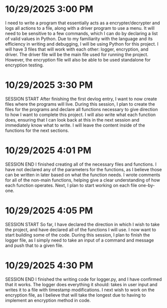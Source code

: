 # 10/29/2025 3:00 PM

I need to write a program that essentially acts as a encrypter/decrypter and logs all actions to a file, along with a driver program to use a menu. It will need to be sensitive to a few commands, which I can do by declaring a list of valid values in Python. Due to my familiarity with the language and its efficiency in writing and debugging, I will be using Python for this project. I will have 3 files that will work with each other: logger, encryption, and driver. The driver file will be the main file used for running the project. However, the encryption file will also be able to be used standalone for encryption testing.

# 10/29/2025 3:30 PM

SESSION START
After finishing the first devlog entry, I want to now create files where the programs will live. During this session, I plan to create the files for the programs and declare all functions necessary to give direction to how I want to complete this project. I will also write what each function does, ensuring that I can look back at this in the next session and immediately know what to write. I will leave the content inside of the functions for the next sections.

# 10/29/2025 4:01 PM

SESSION END
I finished creating all of the necessary files and functions. I have not declared any of the parameters for the functions, as I believe those can be written in later based on what the function needs. I wrote comments for all of the non-main functions, helping give a clear understanding of how each function operates. Next, I plan to start working on each file one-by-one.

# 10/29/2025 4:05 PM

SESSION START
So far, I have declared the direction in which I wish to take the project, and have declared all of the functions I will use. I now want to start building some of the code. During this session, I plan to finish the logger file, as I simply need to take an input of a command and message and push that to a given file.

# 10/29/2025 4:30 PM

SESSION END
I finished the writing code for logger.py, and I have confirmed that it works. The logger does everything it should: takes in user input and writes it to a file with timestamp modifications. I next wish to work on the encryption file, as I believe that will take the longest due to having to implement an encryption method in code.